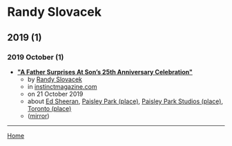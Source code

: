 # Randy Slovacek

## 2019 (1)

### 2019 October (1)

 - [**"A Father Surprises At Son’s 25th Anniversary Celebration"**](https://instinctmagazine.com/a-father-surprises-at-sons-25th-anniversary-celebration/)
    - by [Randy Slovacek](../../authors/randy-slovacek/index.md)
    - in [instinctmagazine.com](../../publications/instinctmagazine-com/index.md)
    - on 21 October 2019
    - about [Ed Sheeran](../../topics/ed-sheeran/index.md), [Paisley Park (place)](../../topics/place/paisley-park/index.md), [Paisley Park Studios (place)](../../topics/place/paisley-park-studios/index.md), [Toronto (place)](../../topics/place/toronto/index.md)
    - ([mirror](https://web.archive.org/web/*/https://instinctmagazine.com/a-father-surprises-at-sons-25th-anniversary-celebration/))

----

[Home](../index.md)
